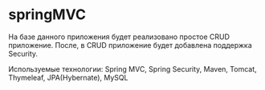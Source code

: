 # springMVC
На базе данного приложения будет реализовано простое CRUD приложение.
После, в CRUD приложение будет добавлена поддержка Security.

Используемые технологии: Spring MVC, Spring Security, Maven, Tomcat, Thymeleaf, JPA(Hybernate), MySQL
